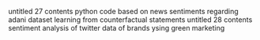 untitled 27 contents python code based on news sentiments regarding adani dataset learning from counterfactual statements
untitled 28 contents sentiment analysis of twitter data of brands ysing green marketing 
